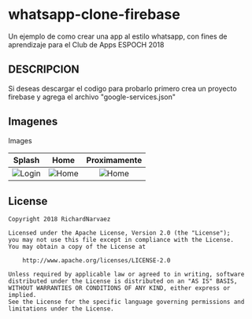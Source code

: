 # whatsapp-clone-firebase
Un ejemplo de como crear una app al estilo whatsapp, con fines de aprendizaje para el Club de Apps ESPOCH 2018

## DESCRIPCION
Si deseas descargar el codigo para probarlo primero crea un proyecto firebase y agrega el archivo "google-services.json"

## Imagenes
Images

| Splash | Home | Proximamente  |
| :-:   | :-: | :-: |
| ![Login](screenshots/s_splash.png "Splash") | ![Home](screenshots/s_home.png "Home") | ![Home](screenshots/s_home.png "Home")|


License
---
```
Copyright 2018 RichardNarvaez

Licensed under the Apache License, Version 2.0 (the "License");
you may not use this file except in compliance with the License.
You may obtain a copy of the License at

    http://www.apache.org/licenses/LICENSE-2.0

Unless required by applicable law or agreed to in writing, software
distributed under the License is distributed on an "AS IS" BASIS,
WITHOUT WARRANTIES OR CONDITIONS OF ANY KIND, either express or implied.
See the License for the specific language governing permissions and
limitations under the License.
```
